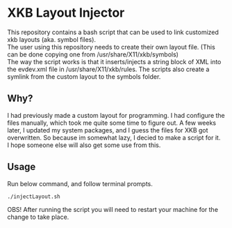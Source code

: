 # XKB Layout Injector
This repository contains a bash script that can be used to link customized xkb layouts (aka. symbol files).    
The user using this repository needs to create their own layout file. (This can be done copying one from /usr/share/X11/xkb/symbols)    
The way the script works is that it inserts/injects a string block of XML into the evdev.xml file in /usr/share/X11/xkb/rules. The scripts also create a symlink from the custom layout to the symbols folder.

## Why?
I had previously made a custom layout for programming. I had configure the files manually, which took me quite some time to figure out. A few weeks later, I updated my system packages, and I guess the files for XKB got overwritten. So because im somewhat lazy, I decied to make a script for it.    
I hope someone else will also get some use from this.    

## Usage
Run below command, and follow terminal prompts.
```
./injectLayout.sh
```
OBS! After running the script you will need to restart your machine for the change to take place.

